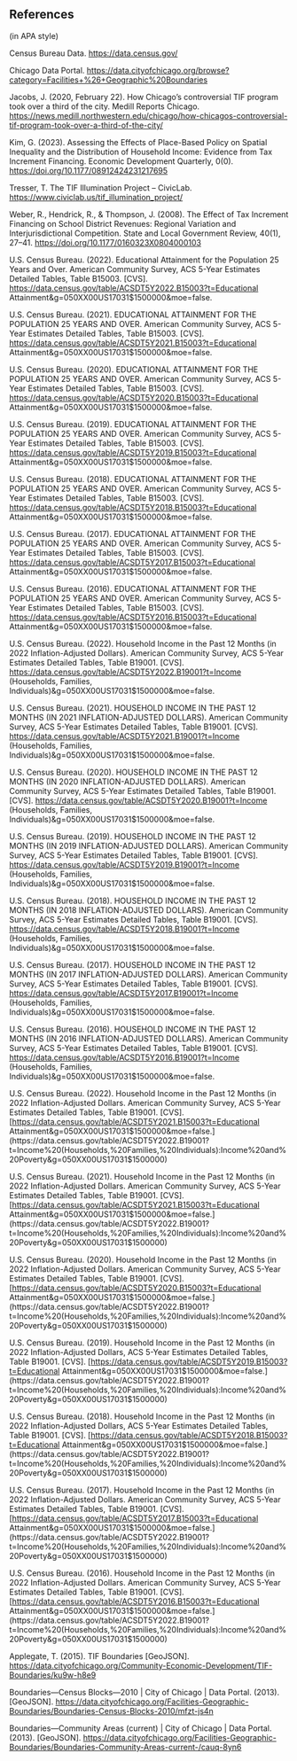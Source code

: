 ## References
(in APA style)

Census Bureau Data. https://data.census.gov/
  
Chicago Data Portal. https://data.cityofchicago.org/browse?category=Facilities+%26+Geographic%20Boundaries
  
Jacobs, J. (2020, February 22). How Chicago’s controversial TIF program took over a third of the city. Medill Reports Chicago. https://news.medill.northwestern.edu/chicago/how-chicagos-controversial-tif-program-took-over-a-third-of-the-city/
  
Kim, G. (2023). Assessing the Effects of Place-Based Policy on Spatial Inequality and the Distribution of Household Income: Evidence from Tax Increment Financing. Economic Development Quarterly, 0(0). https://doi.org/10.1177/08912424231217695
  
Tresser, T. The TIF Illumination Project – CivicLab. https://www.civiclab.us/tif_illumination_project/
  
Weber, R., Hendrick, R., & Thompson, J. (2008). The Effect of Tax Increment Financing on School District Revenues: Regional Variation and Interjurisdictional Competition. State and Local Government Review, 40(1), 27–41. https://doi.org/10.1177/0160323X0804000103
  
U.S. Census Bureau. (2022). Educational Attainment for the Population 25 Years and Over. American Community Survey, ACS 5-Year Estimates Detailed Tables, Table B15003. [CVS]. https://data.census.gov/table/ACSDT5Y2022.B15003?t=Educational Attainment&g=050XX00US17031$1500000&moe=false.
  
U.S. Census Bureau. (2021). EDUCATIONAL ATTAINMENT FOR THE POPULATION 25 YEARS AND OVER. American Community Survey, ACS 5-Year Estimates Detailed Tables, Table B15003. [CVS]. https://data.census.gov/table/ACSDT5Y2021.B15003?t=Educational Attainment&g=050XX00US17031$1500000&moe=false.
  
U.S. Census Bureau. (2020). EDUCATIONAL ATTAINMENT FOR THE POPULATION 25 YEARS AND OVER. American Community Survey, ACS 5-Year Estimates Detailed Tables, Table B15003. [CVS]. https://data.census.gov/table/ACSDT5Y2020.B15003?t=Educational Attainment&g=050XX00US17031$1500000&moe=false.
   
U.S. Census Bureau. (2019). EDUCATIONAL ATTAINMENT FOR THE POPULATION 25 YEARS AND OVER. American Community Survey, ACS 5-Year Estimates Detailed Tables, Table B15003. [CVS]. https://data.census.gov/table/ACSDT5Y2019.B15003?t=Educational Attainment&g=050XX00US17031$1500000&moe=false.
  
U.S. Census Bureau. (2018). EDUCATIONAL ATTAINMENT FOR THE POPULATION 25 YEARS AND OVER. American Community Survey, ACS 5-Year Estimates Detailed Tables, Table B15003. [CVS]. https://data.census.gov/table/ACSDT5Y2018.B15003?t=Educational Attainment&g=050XX00US17031$1500000&moe=false.
  
U.S. Census Bureau. (2017). EDUCATIONAL ATTAINMENT FOR THE POPULATION 25 YEARS AND OVER. American Community Survey, ACS 5-Year Estimates Detailed Tables, Table B15003. [CVS]. https://data.census.gov/table/ACSDT5Y2017.B15003?t=Educational Attainment&g=050XX00US17031$1500000&moe=false.
  
U.S. Census Bureau. (2016). EDUCATIONAL ATTAINMENT FOR THE POPULATION 25 YEARS AND OVER. American Community Survey, ACS 5-Year Estimates Detailed Tables, Table B15003. [CVS]. https://data.census.gov/table/ACSDT5Y2016.B15003?t=Educational Attainment&g=050XX00US17031$1500000&moe=false.
  
U.S. Census Bureau. (2022). Household Income in the Past 12 Months (in 2022 Inflation-Adjusted Dollars). American Community Survey, ACS 5-Year Estimates Detailed Tables, Table B19001. [CVS]. https://data.census.gov/table/ACSDT5Y2022.B19001?t=Income (Households, Families, Individuals)&g=050XX00US17031$1500000&moe=false.
  
U.S. Census Bureau. (2021). HOUSEHOLD INCOME IN THE PAST 12 MONTHS (IN 2021 INFLATION-ADJUSTED DOLLARS). American Community Survey, ACS 5-Year Estimates Detailed Tables, Table B19001. [CVS]. https://data.census.gov/table/ACSDT5Y2021.B19001?t=Income (Households, Families, Individuals)&g=050XX00US17031$1500000&moe=false.
  
U.S. Census Bureau. (2020). HOUSEHOLD INCOME IN THE PAST 12 MONTHS (IN 2020 INFLATION-ADJUSTED DOLLARS). American Community Survey, ACS 5-Year Estimates Detailed Tables, Table B19001. [CVS]. https://data.census.gov/table/ACSDT5Y2020.B19001?t=Income (Households, Families, Individuals)&g=050XX00US17031$1500000&moe=false.
  
U.S. Census Bureau. (2019). HOUSEHOLD INCOME IN THE PAST 12 MONTHS (IN 2019 INFLATION-ADJUSTED DOLLARS). American Community Survey, ACS 5-Year Estimates Detailed Tables, Table B19001. [CVS]. https://data.census.gov/table/ACSDT5Y2019.B19001?t=Income (Households, Families, Individuals)&g=050XX00US17031$1500000&moe=false.
  
U.S. Census Bureau. (2018). HOUSEHOLD INCOME IN THE PAST 12 MONTHS (IN 2018 INFLATION-ADJUSTED DOLLARS). American Community Survey, ACS 5-Year Estimates Detailed Tables, Table B19001. [CVS]. https://data.census.gov/table/ACSDT5Y2018.B19001?t=Income (Households, Families, Individuals)&g=050XX00US17031$1500000&moe=false.
  
U.S. Census Bureau. (2017). HOUSEHOLD INCOME IN THE PAST 12 MONTHS (IN 2017 INFLATION-ADJUSTED DOLLARS). American Community Survey, ACS 5-Year Estimates Detailed Tables, Table B19001. [CVS]. https://data.census.gov/table/ACSDT5Y2017.B19001?t=Income (Households, Families, Individuals)&g=050XX00US17031$1500000&moe=false.
  
U.S. Census Bureau. (2016). HOUSEHOLD INCOME IN THE PAST 12 MONTHS (IN 2016 INFLATION-ADJUSTED DOLLARS). American Community Survey, ACS 5-Year Estimates Detailed Tables, Table B19001. [CVS]. https://data.census.gov/table/ACSDT5Y2016.B19001?t=Income (Households, Families, Individuals)&g=050XX00US17031$1500000&moe=false.

U.S. Census Bureau. (2022). Household Income in the Past 12 Months (in 2022 Inflation-Adjusted Dollars. American Community Survey, ACS 5-Year Estimates Detailed Tables, Table B19001. [CVS]. [https://data.census.gov/table/ACSDT5Y2021.B15003?t=Educational Attainment&g=050XX00US17031$1500000&moe=false.](https://data.census.gov/table/ACSDT5Y2022.B19001?t=Income%20(Households,%20Families,%20Individuals):Income%20and%20Poverty&g=050XX00US17031$1500000)
  
U.S. Census Bureau. (2021). Household Income in the Past 12 Months (in 2022 Inflation-Adjusted Dollars. American Community Survey, ACS 5-Year Estimates Detailed Tables, Table B19001. [CVS]. [https://data.census.gov/table/ACSDT5Y2021.B15003?t=Educational Attainment&g=050XX00US17031$1500000&moe=false.](https://data.census.gov/table/ACSDT5Y2022.B19001?t=Income%20(Households,%20Families,%20Individuals):Income%20and%20Poverty&g=050XX00US17031$1500000)
  
U.S. Census Bureau. (2020). Household Income in the Past 12 Months (in 2022 Inflation-Adjusted Dollars. American Community Survey, ACS 5-Year Estimates Detailed Tables, Table B19001. [CVS]. [https://data.census.gov/table/ACSDT5Y2020.B15003?t=Educational Attainment&g=050XX00US17031$1500000&moe=false.](https://data.census.gov/table/ACSDT5Y2022.B19001?t=Income%20(Households,%20Families,%20Individuals):Income%20and%20Poverty&g=050XX00US17031$1500000)
   
U.S. Census Bureau. (2019). Household Income in the Past 12 Months (in 2022 Inflation-Adjusted Dollars, ACS 5-Year Estimates Detailed Tables, Table B19001. [CVS]. [https://data.census.gov/table/ACSDT5Y2019.B15003?t=Educational Attainment&g=050XX00US17031$1500000&moe=false.](https://data.census.gov/table/ACSDT5Y2022.B19001?t=Income%20(Households,%20Families,%20Individuals):Income%20and%20Poverty&g=050XX00US17031$1500000)
  
U.S. Census Bureau. (2018). Household Income in the Past 12 Months (in 2022 Inflation-Adjusted Dollars, ACS 5-Year Estimates Detailed Tables, Table B19001. [CVS]. [https://data.census.gov/table/ACSDT5Y2018.B15003?t=Educational Attainment&g=050XX00US17031$1500000&moe=false.](https://data.census.gov/table/ACSDT5Y2022.B19001?t=Income%20(Households,%20Families,%20Individuals):Income%20and%20Poverty&g=050XX00US17031$1500000)
  
U.S. Census Bureau. (2017). Household Income in the Past 12 Months (in 2022 Inflation-Adjusted Dollars. American Community Survey, ACS 5-Year Estimates Detailed Tables, Table B19001. [CVS]. [https://data.census.gov/table/ACSDT5Y2017.B15003?t=Educational Attainment&g=050XX00US17031$1500000&moe=false.](https://data.census.gov/table/ACSDT5Y2022.B19001?t=Income%20(Households,%20Families,%20Individuals):Income%20and%20Poverty&g=050XX00US17031$1500000)
  
U.S. Census Bureau. (2016). Household Income in the Past 12 Months (in 2022 Inflation-Adjusted Dollars. American Community Survey, ACS 5-Year Estimates Detailed Tables, Table B19001. [CVS]. [https://data.census.gov/table/ACSDT5Y2016.B15003?t=Educational Attainment&g=050XX00US17031$1500000&moe=false.](https://data.census.gov/table/ACSDT5Y2022.B19001?t=Income%20(Households,%20Families,%20Individuals):Income%20and%20Poverty&g=050XX00US17031$1500000)
  
Applegate, T. (2015). TIF Boundaries [GeoJSON]. https://data.cityofchicago.org/Community-Economic-Development/TIF-Boundaries/ku9w-h8e9
  
Boundaries—Census Blocks—2010 | City of Chicago | Data Portal. (2013). [GeoJSON]. https://data.cityofchicago.org/Facilities-Geographic-Boundaries/Boundaries-Census-Blocks-2010/mfzt-js4n
  
Boundaries—Community Areas (current) | City of Chicago | Data Portal. (2013). [GeoJSON]. https://data.cityofchicago.org/Facilities-Geographic-Boundaries/Boundaries-Community-Areas-current-/cauq-8yn6
  
